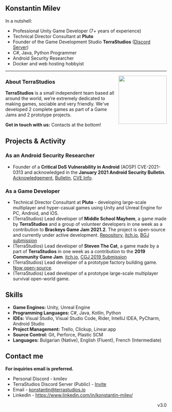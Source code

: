 ## Konstantin Milev
In a nutshell:
- Professional Unity Game Developer (7+ years of experience)
- Technical Director Consultant at **Pluto**
- Founder of the Game Development Studio **TerraStudios** ([Discord Server](https://discord.com/invite/F5rnvDu))
- C#, Java, Python Programmer
- Android Security Researcher
- Docker and web hosting hobbyist

 ---
 <p>
  <img width="150" align='right' src="https://avatars.githubusercontent.com/u/69171137">
</p>

### About TerraStudios
**TerraStudios** is a small independent team based all around the world, we’re extremely dedicated to making games, sociable and very friendly.
We've developed 2 complete games as part of a Game Jams and 2 prototype projects.

**Get in touch with us:** Contacts at the bottom!

## Projects & Activity
### **As an Android Security Researcher**
- Founder of a **Critical DoS Vulnerability in Android** (AOSP) CVE-2021-0313 and acknowledged in the **January 2021 Android Security Bulletin**. 
[Acknowledgement](https://source.android.com/security/overview/acknowledgements#january-2021), [Bulletin](https://source.android.com/security/bulletin/2021-01-01), 
[CVE Info](https://cve.mitre.org/cgi-bin/cvename.cgi?name=CVE-2021-0313).

### As a Game Developer
- Technical Director Consultant at **Pluto** - developing large-scale multiplayer and hyper-casual games using Unity and Unreal Engine for PC, Android, and iOS.
- (TerraStudios) Lead developer of **Middle School Mayhem**, a game made by **TerraStudios** and a group of volunteer developers in one week as a contribution to **Brackeys Game Jam 2021.2**.
The project is open-source and currently under active development.
[Repository](https://github.com/konstantin890/middle-school-mayhem), [itch.io](https://konstantin890.itch.io/middle-school-mayhem), [BGJ submission](https://itch.io/jam/brackeys-6/rate/1177745)
- (TerraStudios) Lead developer of **Steven The Cat**, a game made by a part of **TerraStudios** in one week as a contribution to the **2019 Community Game Jam**. 
[itch.io](https://konstantin890.itch.io/steven-the-cat), [CGJ 2019 Submission](https://itch.io/jam/cgj/rate/477014)
- (TerraStudios) Lead developer of a prototype factory building game. [Now open-source](https://github.com/TerraStudios/TerraStudios-Prototype-Game-2).
- (TerraStudios) Lead developer of a prototype large-scale multiplayer survival open-world game.

## Skills
- **Game Engines:** Unity, Unreal Engine
- **Programming Languages:** C#, Java, Kotlin, Python
- **IDEs:** Visual Studio, Visual Studio Code, Rider, IntelliJ IDEA, PyCharm, Android Studio
- **Project Management:** Trello, Clickup, Linear.app
- **Source Control:** Git, Perforce, Plastic SCM
- **Languages:** Bulgarian (Native), English (Fluent), French (Intermediate)

## Contact me
**For inquiries email is preferred.**

- Personal Discord - kmilev
- TerraStudios Discord Server (Public) - [Invite](https://discord.com/invite/F5rnvDu)
- Email - konstantin@terrastudios.io
- LinkedIn - https://www.linkedin.com/in/konstantin-milev/

<p align='right'>v3.0</p>
